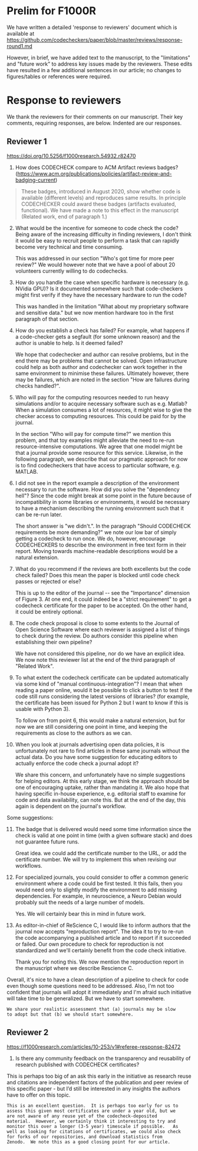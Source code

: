 
# Prelim for F1000R

We have written a detailed 'response to reviewers' document which is
available at
<https://github.com/codecheckers/paper/blob/master/reviews/response-round1.md>

However, in brief, we have added text to the manuscript, to the
"limitations" and "future work" to address key issues made by the
reviewers.  These edits have resulted in a few additional sentences in
our article; no changes to figures/tables or references were required.


# Response to reviewers


We thank the reviewers for their comments on our manuscript.  Their
key comments, requiring responses, are below.  Indented are our responses.


## Reviewer 1

<https://doi.org/10.5256/f1000research.54932.r82470>



1. How does CODECHECK compare to ACM Artifact reviews badges?
(https://www.acm.org/publications/policies/artifact-review-and-badging-current)
 
> These badges, introduced in August 2020, show whether code is
> available (different levels) and reproduces same results.  In
> principle CODECHECKER could award these badges (artifacts evaluated,
> functional).  We have made a note to this effect in the manuscript
> (Related work, end of paragraph 1.)
 
2. What would be the incentive for someone to code check the code? Being
aware of the increasing difficulty in finding reviewers, I don't think
it would be easy to recruit people to perform a task that can rapidly
become very technical and time consuming.

    This was addressed in our section "Who's got time for more peer
    review?" We would however note that we have a pool of about 20
    volunteers currently willing to do codechecks.

3. How do you handle the case when specific hardware is necessary
(e.g. NVidia GPU)? Is it documented somewhere such that code-checkers
might first verify if they have the necessary hardware to run the
code?

    This was handled in the limitation "What about my proprietary
    software and sensitive data." but we now mention hardware too in
    the first paragraph of that section.
 
4. How do you establish a check has failed? For example, what happens if
a code-checker gets a segfault (for some unknown reason) and the
author is unable to help. Is it deemed failed?

    We hope that codechecker and author can resolve problems, but in
    the end there may be problems that cannot be solved.  Open
    infrastructure could help as both author and codechecker can work
    together in the same environment to minimise these failures.
    Ultimately however, there may be failures, which are noted in the
    section "How are failures during checks handled?".
 
5. Who will pay for the computing resources needed to run heavy
simulations and/or to acquire necessary software such as e.g. Matlab?
When a simulation consumes a lot of resources, it might wise to give
the checker access to computing resources. This could be paid for by
the journal.

    In the section "Who will pay for compute time?" we mention this
	problem, and that toy examples might alleviate the need to re-run
	resource-intensive computations.  We agree that one model might be
	that a journal provide some resource for this service.  Likewise,
	in the following paragraph, we describe that our pragmatic
	approach for now is to find codecheckers that have access to
	particular software, e.g. MATLAB.

 
6. I did not see in the report example a description of the environment
necessary to run the software. How did you solve the "dependency
hell"? Since the code might break at some point in the future because
of incompatibility in some libraries or environments, it would be
necessary to have a mechanism describing the running environment such
that it can be re-run later.

    The short answer is "we didn't.".  In the paragraph "Should
    CODECHECK requirements be more demanding?" we note our low bar of
    simply getting a codecheck to run once.  We do, however, encourage
    CODECHECKERS to describe the environment in free text form in
    their report.  Moving towards machine-readable descriptions would
    be a natural extension.

7. What do you recommend if the reviews are both excellents but the code
check failed? Does this mean the paper is blocked until code check
passes or rejected or else?


   This is up to the editor of the journal -- see the "Importance"
   dimension of Figure 3.  At one end, it could indeed be a "strict
   requirement" to get a codecheck certificate for the paper to be
   accepted.  On the other hand, it could be entirely optional.


8. The code check proposal is close to some extents to the Journal of
Open Science Software where each reviewer is assigned a list of things
to check during the review. Do authors consider this pipeline when
establishing their own pipeline?

   We have not considered this pipeline, nor do we have an explicit
   idea.  We now note this reviewer list  at the end of the third paragraph
   of "Related Work".
   
 
9. To what extent the codecheck certificate can be updated automatically
via some kind of "manual continuous-integration"? I mean that when
reading a paper online, would it be possible to click a button to test
if the code still runs considering the latest versions of libraries?
(for example, the certificate has been issued for Python 2 but I want
to know if this is usable with Python 3).

    To follow on from point 6, this would make a natural extension, but for
    now we are still considering one point in time, and keeping the
    requirements as close to the authors as we can.
 
10. When you look at journals advertising open data policies, it is
unfortunately not rare to find articles in these same journals without
the actual data. Do you have some suggestion for educating editors to
actually enforce the code check a journal adopt it?

    We share this concern, and unfortunately have no simple
    suggestions for helping editors.  At this early stage, we think
    the approach should be one of encouraging uptake, rather than
    mandating it.  We also hope that having specific in-house
    experience, e.g. editorial staff to examine for code and data
    availability, can note this.  But at the end of the day, this
    again is dependent on the journal's workflow.

    
Some suggestions:

11. The badge that is delivered would need some time information since the
check is valid at one point in time (with a given software stack) and
does not guarantee future runs.

    Great idea. we could add the certificate number to the URL, or add
    the certificate number.  We will try to implement this when
    revising our workflows.

 
12. For specialized journals, you could consider to offer a common generic
environment where a code could be first tested. It this fails, then
you would need only to slightly modify the environment to add missing
dependencies. For example, in neuroscience, a Neuro Debian would
probably suit the needs of a large number of models.

    Yes. We will certainly bear this in mind in future work.


13. As editor-in-chief of ReScience C, I would like to inform authors
that the journal now accepts "reproduction report". The idea it to try
to re-run the code accompanying a published article and to report if
it succeeded or failed. Our own procedure to check for reproduction is
not standardized and we'll certainly benefit from the code check
initiative.

    Thank you for noting this.  We now mention the reproduction report
    in the manuscript where we describe Rescience C.

Overall, it's nice to have a clean description of a pipeline to check
for code even though some questions need to be addressed. Also, I'm
not too confident that journals will adopt it immediately and I'm
afraid such initiative will take time to be generalized. But we have
to start somewhere.

    We share your realistic assessment that (a) journals may be slow
    to adopt but that (b) we should start somewhere.

## Reviewer 2
<https://f1000research.com/articles/10-253/v1#referee-response-82472>

1. Is there any community feedback on the transparency and
reusability of research published with CODECHECK certificates?

This is perhaps too big of an ask this early in the
initiative as research reuse and citations are independent factors of
the publication and peer review of this specific paper - but I’d still
be interested in any insights the authors have to offer on this topic.


    This is an excellent question.  It is perhaps too early for us to
	assess this given most certificates are under a year old, but we
	are not aware of any reuse yet of the codecheck-deposited
	material.  However, we certainly think it interesting to try and
	monitor this over a longer (3-5 year) timescale if possible.   As
	well as looking for citations of certificates, we could also check
	for forks of our repositories, and download statistics from
	Zenodo.  We note this as a good closing point for our article.

